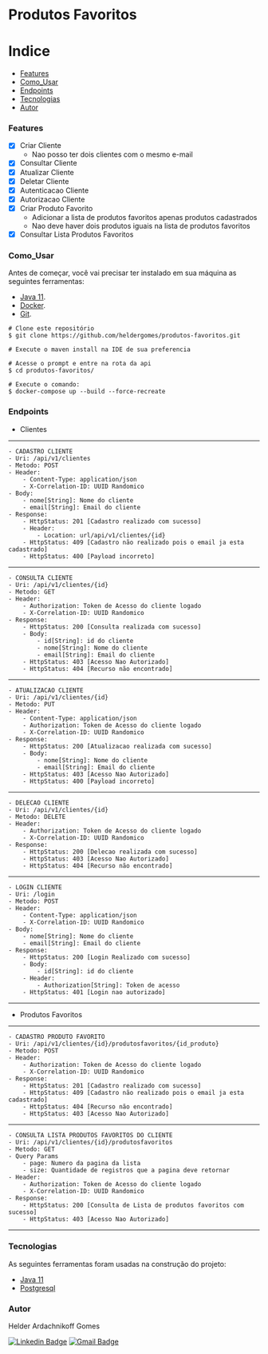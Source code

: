 # Produtos Favoritos

Indice
=================
<!--ts-->
   * [Features](#Features)
   * [Como_Usar](#Como_Usar)
   * [Endpoints](#Endpoints)
   * [Tecnologias](#Tecnologias)
   * [Autor](#Autor)
<!--te-->

### Features

- [x] Criar Cliente 
  - Nao posso ter dois clientes com o mesmo e-mail 
- [x] Consultar Cliente
- [x] Atualizar Cliente
- [x] Deletar Cliente
- [x] Autenticacao Cliente
- [x] Autorizacao Cliente
- [x] Criar Produto Favorito
  - Adicionar a lista de produtos favoritos apenas produtos cadastrados
  - Nao deve haver dois produtos iguais na lista de produtos favoritos
- [x] Consultar Lista Produtos Favoritos

### Como_Usar

Antes de começar, você vai precisar ter instalado em sua máquina as seguintes ferramentas:
- [Java 11](https://www.oracle.com/br/java/technologies/javase-jdk11-downloads.html).
- [Docker](https://www.docker.com/products/docker-desktop).
- [Git](https://git-scm.com/downloads).

```
# Clone este repositório
$ git clone https://github.com/heldergomes/produtos-favoritos.git

# Execute o maven install na IDE de sua preferencia

# Acesse o prompt e entre na rota da api
$ cd produtos-favoritos/

# Execute o comando:
$ docker-compose up --build --force-recreate
```

### Endpoints

- Clientes
---
    - CADASTRO CLIENTE
    - Uri: /api/v1/clientes
    - Metodo: POST
    - Header:
        - Content-Type: application/json
        - X-Correlation-ID: UUID Randomico
    - Body:
        - nome[String]: Nome do cliente
        - email[String]: Email do cliente
    - Response:
        - HttpStatus: 201 [Cadastro realizado com sucesso]
        - Header:
            - Location: url/api/v1/clientes/{id}
        - HttpStatus: 409 [Cadastro não realizado pois o email ja esta cadastrado]
        - HttpStatus: 400 [Payload incorreto]
---
    - CONSULTA CLIENTE
    - Uri: /api/v1/clientes/{id}
    - Metodo: GET
    - Header:
        - Authorization: Token de Acesso do cliente logado
        - X-Correlation-ID: UUID Randomico
    - Response:
        - HttpStatus: 200 [Consulta realizada com sucesso]
        - Body:
            - id[String]: id do cliente
            - nome[String]: Nome do cliente
            - email[String]: Email do cliente
        - HttpStatus: 403 [Acesso Nao Autorizado]
        - HttpStatus: 404 [Recurso não encontrado]
---
    - ATUALIZACAO CLIENTE
    - Uri: /api/v1/clientes/{id}
    - Metodo: PUT
    - Header:
        - Content-Type: application/json
        - Authorization: Token de Acesso do cliente logado
        - X-Correlation-ID: UUID Randomico
    - Response:
        - HttpStatus: 200 [Atualizacao realizada com sucesso]
        - Body:
            - nome[String]: Nome do cliente
            - email[String]: Email do cliente
        - HttpStatus: 403 [Acesso Nao Autorizado]
        - HttpStatus: 400 [Payload incorreto]
---
    - DELECAO CLIENTE
    - Uri: /api/v1/clientes/{id}
    - Metodo: DELETE
    - Header:
        - Authorization: Token de Acesso do cliente logado
        - X-Correlation-ID: UUID Randomico
    - Response:
        - HttpStatus: 200 [Delecao realizada com sucesso]
        - HttpStatus: 403 [Acesso Nao Autorizado]
        - HttpStatus: 404 [Recurso não encontrado]
---
    - LOGIN CLIENTE
    - Uri: /login
    - Metodo: POST
    - Header:
        - Content-Type: application/json
        - X-Correlation-ID: UUID Randomico
    - Body:
        - nome[String]: Nome do cliente
        - email[String]: Email do cliente
    - Response:
        - HttpStatus: 200 [Login Realizado com sucesso]
        - Body:
            - id[String]: id do cliente
        - Header:
            - Authorization[String]: Token de acesso
        - HttpStatus: 401 [Login nao autorizado]
---

- Produtos Favoritos
---
    - CADASTRO PRODUTO FAVORITO
    - Uri: /api/v1/clientes/{id}/produtosfavoritos/{id_produto}
    - Metodo: POST
    - Header:
        - Authorization: Token de Acesso do cliente logado
        - X-Correlation-ID: UUID Randomico
    - Response:
        - HttpStatus: 201 [Cadastro realizado com sucesso]
        - HttpStatus: 409 [Cadastro não realizado pois o email ja esta cadastrado]
        - HttpStatus: 404 [Recurso não encontrado]
        - HttpStatus: 403 [Acesso Nao Autorizado]
---
    - CONSULTA LISTA PRODUTOS FAVORITOS DO CLIENTE
    - Uri: /api/v1/clientes/{id}/produtosfavoritos
    - Metodo: GET
    - Query Params
        - page: Numero da pagina da lista
        - size: Quantidade de registros que a pagina deve retornar
    - Header:
        - Authorization: Token de Acesso do cliente logado
        - X-Correlation-ID: UUID Randomico
    - Response:
        - HttpStatus: 200 [Consulta de Lista de produtos favoritos com sucesso]
        - HttpStatus: 403 [Acesso Nao Autorizado]
---

### Tecnologias

As seguintes ferramentas foram usadas na construção do projeto:

- [Java 11](https://www.oracle.com/br/java/technologies/javase-jdk11-downloads.html)
- [Postgresql](https://www.postgresql.org)

### Autor

<p>Helder Ardachnikoff Gomes</p>

[![Linkedin Badge](https://img.shields.io/badge/-Helder-blue?style=flat-square&logo=Linkedin&logoColor=white&link=https://www.linkedin.com/in/helder-ardachnikoff-b91b25122/)](https://www.linkedin.com/in/helder-ardachnikoff-b91b25122/) 
[![Gmail Badge](https://img.shields.io/badge/-helder.versatti@gmail.com-c14438?style=flat-square&logo=Gmail&logoColor=white&link=mailto:helder.versatti@gmail.com)](mailto:helder.versatti@gmail.com)
